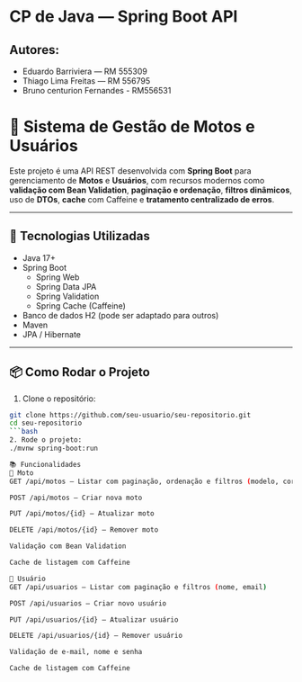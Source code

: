 # **CP de Java — Spring Boot API**

## Autores:
- Eduardo Barriviera — RM 555309
- Thiago Lima Freitas — RM 556795
- Bruno centurion Fernandes - RM556531


# 🛵 Sistema de Gestão de Motos e Usuários

Este projeto é uma API REST desenvolvida com **Spring Boot** para gerenciamento de **Motos** e **Usuários**, com recursos modernos como **validação com Bean Validation**, **paginação e ordenação**, **filtros dinâmicos**, uso de **DTOs**, **cache** com Caffeine e **tratamento centralizado de erros**.

---

## 🚀 Tecnologias Utilizadas

- Java 17+
- Spring Boot
  - Spring Web
  - Spring Data JPA
  - Spring Validation
  - Spring Cache (Caffeine)
- Banco de dados H2 (pode ser adaptado para outros)
- Maven
- JPA / Hibernate

---

## 📦 Como Rodar o Projeto

1. Clone o repositório:

```bash
git clone https://github.com/seu-usuario/seu-repositorio.git
cd seu-repositorio
```bash
2. Rode o projeto:
./mvnw spring-boot:run

📚 Funcionalidades
🔧 Moto
GET /api/motos – Listar com paginação, ordenação e filtros (modelo, cor)

POST /api/motos – Criar nova moto

PUT /api/motos/{id} – Atualizar moto

DELETE /api/motos/{id} – Remover moto

Validação com Bean Validation

Cache de listagem com Caffeine

👤 Usuário
GET /api/usuarios – Listar com paginação e filtros (nome, email)

POST /api/usuarios – Criar novo usuário

PUT /api/usuarios/{id} – Atualizar usuário

DELETE /api/usuarios/{id} – Remover usuário

Validação de e-mail, nome e senha

Cache de listagem com Caffeine

